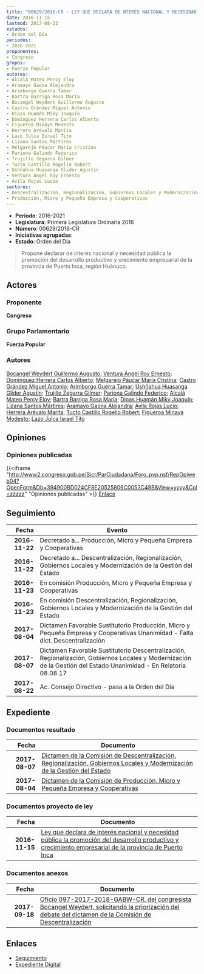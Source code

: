 ```yaml
---
title: "00629/2016-CR - LEY QUE DECLARA DE NTERÉS NACIONAL Y NECESIDAD PÚBLICA LA PROMOCIÓN DEL DESARROLLO PRODUCTIVO Y CRECIMIENTO EMPRESARIAL DE LA PROVINCIA DE PUERTO INCA"
date: 2016-11-15
lastmod: 2017-08-22
estados:
- Orden del Día
periodos:
- 2016-2021
proponentes:
- Congreso
grupos:
- Fuerza Popular
autores:
- Alcalá Mateo Percy Eloy
- Aramayo Gaona Alejandra
- Arimborgo Guerra Tamar
- Bartra Barriga Rosa María
- Bocangel Weydert Guillermo Augusto
- Castro Grández Miguel Antonio
- Dipas Huamán Miky Joaquín
- Domínguez Herrera Carlos Alberto
- Figueroa Minaya Modesto
- Herrera Arévalo Marita
- Lazo Julca Israel Tito
- Lizana Santos Mártires
- Melgarejo Páucar María Cristina
- Pariona Galindo Federico
- Trujillo Zegarra Gilmer
- Tucto Castillo Rogelio Robert
- Ushñahua Huasanga Glider Agustín
- Ventura Ángel Roy Ernesto
- Ávila Rojas Lucio
sectores:
- Descentralización, Regionalización, Gobiernos Locales y Modernización de la Gestión del Estado
- Producción, Micro y Pequeña Empresa y Cooperativas
---
```

- **Periodo**: 2016-2021
- **Legislatura**: Primera Legislatura Ordinaria 2016
- **Número**: 00629/2016-CR
- **Iniciativas agrupadas**: 
- **Estado**: Orden del Día

> Propone declarar de interés nacional y necesidad pública la promoción del desarrollo productivo y crecimiento empresarial de la provincia de Puerto Inca, región Huánuco.


## Actores

### Proponente

**Congreso**

### Grupo Parlamentario

**Fuerza Popular**

### Autores

[Bocangel Weydert Guillermo Augusto](mailto:mailto:gbocangel@congreso.gob.pe); [Ventura Ángel Roy Ernesto](mailto:mailto:rventura@congreso.gob.pe); [Domínguez Herrera Carlos Alberto](mailto:mailto:cdominguez@congreso.gob.pe); [Melgarejo Páucar María Cristina](mailto:mailto:mmelgarejo@congreso.gob.pe); [Castro Grández Miguel Antonio](mailto:mailto:macastro@congreso.gob.pe); [Arimborgo Guerra Tamar](mailto:mailto:tarimborgo@congreso.gob.pe); [Ushñahua Huasanga Glider Agustín](mailto:mailto:gushnahua@congreso.gob.pe); [Trujillo Zegarra Gilmer](mailto:mailto:gtrujilloz@congreso.gob.pe); [Pariona Galindo Federico](mailto:mailto:fpariona@congreso.gob.pe); [Alcalá Mateo Percy Eloy](mailto:mailto:palcala@congreso.gob.pe); [Bartra Barriga Rosa María](mailto:mailto:rbartra@congreso.gob.pe); [Dipas Huamán Miky Joaquín](mailto:mailto:mdipas@congreso.gob.pe); [Lizana Santos Mártires](mailto:mailto:mlizana@congreso.gob.pe); [Aramayo Gaona Alejandra](mailto:mailto:maramayo@congreso.gob.pe); [Ávila Rojas Lucio](mailto:mailto:lavilar@congreso.gob.pe); [Herrera Arévalo Marita](mailto:mailto:mherrera@congreso.gob.pe); [Tucto Castillo Rogelio Robert](mailto:mailto:rtucto@congreso.gob.pe); [Figueroa Minaya Modesto](mailto:mailto:mfigueroam@congreso.gob.pe); [Lazo Julca Israel Tito](mailto:mailto:ilazo@congreso.gob.pe)

## Opiniones

### Opiniones publicadas

{{<iframe "http://www2.congreso.gob.pe/Sicr/ParCiudadana/Foro_pvp.nsf/RepOpiweb04?OpenForm&Db=394900BD024CF8E20525806C0053C48B&View=yyyy&Col=zzzzz" "Opiniones publicadas" >}}
[Enlace](http://www2.congreso.gob.pe/Sicr/ParCiudadana/Foro_pvp.nsf/RepOpiweb04?OpenForm&Db=394900BD024CF8E20525806C0053C48B&View=yyyy&Col=zzzzz)


## Seguimiento

| Fecha | Evento |
|------:|--------|
| **2016-11-22** | Decretado a... Producción, Micro y Pequeña Empresa y Cooperativas |
| **2016-11-22** | Decretado a... Descentralización, Regionalización, Gobiernos Locales y Modernización de la Gestión del Estado |
| **2016-11-23** | En comisión Producción, Micro y Pequeña Empresa y Cooperativas |
| **2016-11-23** | En comisión Descentralización, Regionalización, Gobiernos Locales y Modernización de la Gestión del Estado |
| **2017-08-04** | Dictamen Favorable Sustitutorio Producción, Micro y Pequeña Empresa y Cooperativas Unanimidad - Falta dict. Descentralización |
| **2017-08-07** | Dictamen Favorable Sustitutorio Descentralización, Regionalización, Gobiernos Locales y Modernización de la Gestión del Estado Unanimidad - En Relatoría 08.08.17 |
| **2017-08-22** | Ac. Consejo Directivo - pasa a la Orden del Día |

## Expediente

### Documentos resultado

| Fecha | Documento |
|------:|-----------|
| **2017-08-07** | [Dictamen de la Comisión de Descentralización, Regionalización, Gobiernos Locales y Modernización de la Gestión del Estado](http://www.leyes.congreso.gob.pe/Documentos/2016_2021/ADLP/Normas_Legales/30556-LEY.pdf) |
| **2017-08-04** | [Dictamen de la Comisión de Producción, Micro y Pequeña Empresa y Cooperativas](http://www.leyes.congreso.gob.pe/Documentos/2016_2021/Dictamenes/Proyectos_de_Ley/00629DC18MAY20170804.pdf) |

### Documentos proyecto de ley

| Fecha | Documento |
|------:|-----------|
| **2016-11-15** | [Ley que declara de interés nacional y necesidad pública la promoción del desarrollo productivo y crecimiento empresarial de la provincia de Puerto Inca](http://www.leyes.congreso.gob.pe/Documentos/2016_2021/Proyectos_de_Ley_y_de_Resoluciones_Legislativas/PL0062920161115.pdf) |

### Documentos anexos

| Fecha | Documento |
|------:|-----------|
| **2017-09-18** | [Oficio 097-2017-2018-GABW-CR, del congresista Bocangel Weydert, solicitando la priorización del debate del dictamen de la Comisión de Descentralización](http://www.leyes.congreso.gob.pe/Documentos/2016_2021/Oficios/Congresistas/OFICIO-097-2017-2018-GABW-CR.pdf) |

## Enlaces

- [Seguimiento](http://www2.congreso.gob.pe/Sicr/TraDocEstProc/CLProLey2016.nsf/f7fff46988ca05b1052578e100829cc7/3f3af8629a25c7320525806c008044ab?OpenDocument)
- [Expediente Digital](http://www2.congreso.gob.pe/Sicr/TraDocEstProc/Expvirt_2011.nsf/visbusqptramdoc1621/00629?opendocument)

